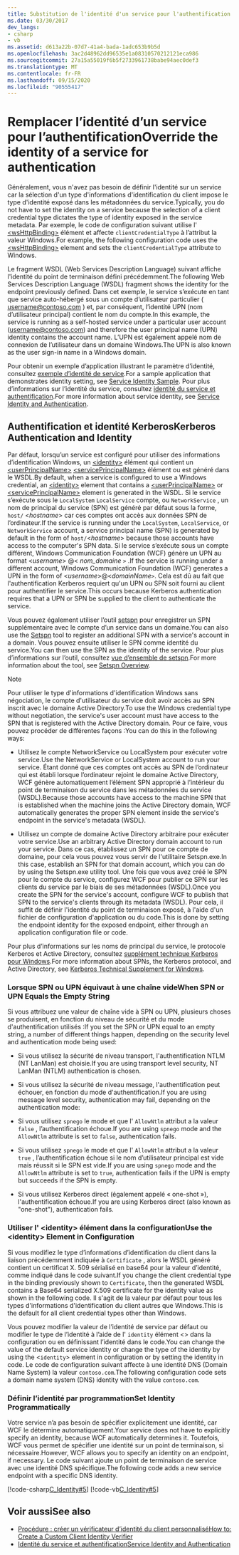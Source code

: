 ```yaml
---
title: Substitution de l'identité d'un service pour l'authentification
ms.date: 03/30/2017
dev_langs:
- csharp
- vb
ms.assetid: d613a22b-07d7-41a4-bada-1adc653b9b5d
ms.openlocfilehash: 3ac2d48962dd96535e1a08310570212121eca986
ms.sourcegitcommit: 27a15a55019f6b5f2733961738babe94aec0def3
ms.translationtype: MT
ms.contentlocale: fr-FR
ms.lasthandoff: 09/15/2020
ms.locfileid: "90555417"
---
```

# <a name="override-the-identity-of-a-service-for-authentication"></a><span data-ttu-id="615c6-102">Remplacer l’identité d’un service pour l’authentification</span><span class="sxs-lookup"><span data-stu-id="615c6-102">Override the identity of a service for authentication</span></span>

<span data-ttu-id="615c6-103">Généralement, vous n'avez pas besoin de définir l'identité sur un service car la sélection d'un type d'informations d'identification du client impose le type d'identité exposé dans les métadonnées du service.</span><span class="sxs-lookup"><span data-stu-id="615c6-103">Typically, you do not have to set the identity on a service because the selection of a client credential type dictates the type of identity exposed in the service metadata.</span></span> <span data-ttu-id="615c6-104">Par exemple, le code de configuration suivant utilise l' [\<wsHttpBinding>](../../configure-apps/file-schema/wcf/wshttpbinding.md) élément et affecte `clientCredentialType` à l’attribut la valeur Windows.</span><span class="sxs-lookup"><span data-stu-id="615c6-104">For example, the following configuration code uses the [\<wsHttpBinding>](../../configure-apps/file-schema/wcf/wshttpbinding.md) element and sets the `clientCredentialType` attribute to Windows.</span></span>  

 <span data-ttu-id="615c6-105">Le fragment WSDL (Web Services Description Language) suivant affiche l'identité du point de terminaison défini précédemment.</span><span class="sxs-lookup"><span data-stu-id="615c6-105">The following Web Services Description Language (WSDL) fragment shows the identity for the endpoint previously defined.</span></span> <span data-ttu-id="615c6-106">Dans cet exemple, le service s’exécute en tant que service auto-hébergé sous un compte d’utilisateur particulier ( username@contoso.com ) et, par conséquent, l’identité UPN (nom d’utilisateur principal) contient le nom du compte.</span><span class="sxs-lookup"><span data-stu-id="615c6-106">In this example, the service is running as a self-hosted service under a particular user account (username@contoso.com) and therefore the user principal name (UPN) identity contains the account name.</span></span> <span data-ttu-id="615c6-107">L’UPN est également appelé nom de connexion de l’utilisateur dans un domaine Windows.</span><span class="sxs-lookup"><span data-stu-id="615c6-107">The UPN is also known as the user sign-in name in a Windows domain.</span></span>  

 <span data-ttu-id="615c6-108">Pour obtenir un exemple d’application illustrant le paramètre d’identité, consultez [exemple d’identité de service](../samples/service-identity-sample.md).</span><span class="sxs-lookup"><span data-stu-id="615c6-108">For a sample application that demonstrates identity setting, see [Service Identity Sample](../samples/service-identity-sample.md).</span></span> <span data-ttu-id="615c6-109">Pour plus d’informations sur l’identité du service, consultez [identité du service et authentification](../feature-details/service-identity-and-authentication.md).</span><span class="sxs-lookup"><span data-stu-id="615c6-109">For more information about service identity, see [Service Identity and Authentication](../feature-details/service-identity-and-authentication.md).</span></span>  
  
## <a name="kerberos-authentication-and-identity"></a><span data-ttu-id="615c6-110">Authentification et identité Kerberos</span><span class="sxs-lookup"><span data-stu-id="615c6-110">Kerberos Authentication and Identity</span></span>  
 <span data-ttu-id="615c6-111">Par défaut, lorsqu’un service est configuré pour utiliser des informations d’identification Windows, un [\<identity>](../../configure-apps/file-schema/wcf/identity.md) élément qui contient un [\<userPrincipalName>](../../configure-apps/file-schema/wcf/userprincipalname.md) [\<servicePrincipalName>](../../configure-apps/file-schema/wcf/serviceprincipalname.md) élément ou est généré dans le WSDL.</span><span class="sxs-lookup"><span data-stu-id="615c6-111">By default, when a service is configured to use a Windows credential, an [\<identity>](../../configure-apps/file-schema/wcf/identity.md) element that contains a [\<userPrincipalName>](../../configure-apps/file-schema/wcf/userprincipalname.md) or [\<servicePrincipalName>](../../configure-apps/file-schema/wcf/serviceprincipalname.md) element is generated in the WSDL.</span></span> <span data-ttu-id="615c6-112">Si le service s’exécute sous le `LocalSystem` `LocalService` compte, ou `NetworkService` , un nom de principal du service (SPN) est généré par défaut sous la forme, `host/` \<*hostname*> car ces comptes ont accès aux données SPN de l’ordinateur.</span><span class="sxs-lookup"><span data-stu-id="615c6-112">If the service is running under the `LocalSystem`, `LocalService`, or `NetworkService` account, a service principal name (SPN) is generated by default in the form of `host/`\<*hostname*> because those accounts have access to the computer's SPN data.</span></span> <span data-ttu-id="615c6-113">Si le service s’exécute sous un compte différent, Windows Communication Foundation (WCF) génère un UPN au format \<*username*> @< *nom_domaine* `>` .</span><span class="sxs-lookup"><span data-stu-id="615c6-113">If the service is running under a different account, Windows Communication Foundation (WCF) generates a UPN in the form of \<*username*>@<*domainName*`>`.</span></span> <span data-ttu-id="615c6-114">Cela est dû au fait que l'authentification Kerberos requiert qu'un UPN ou SPN soit fourni au client pour authentifier le service.</span><span class="sxs-lookup"><span data-stu-id="615c6-114">This occurs because Kerberos authentication requires that a UPN or SPN be supplied to the client to authenticate the service.</span></span>  
  
 <span data-ttu-id="615c6-115">Vous pouvez également utiliser l’outil [setspn](/previous-versions/windows/it-pro/windows-server-2008-R2-and-2008/cc731241(v=ws.10)) pour enregistrer un SPN supplémentaire avec le compte d’un service dans un domaine.</span><span class="sxs-lookup"><span data-stu-id="615c6-115">You can also use the [Setspn](/previous-versions/windows/it-pro/windows-server-2008-R2-and-2008/cc731241(v=ws.10)) tool to register an additional SPN with a service's account in a domain.</span></span> <span data-ttu-id="615c6-116">Vous pouvez ensuite utiliser le SPN comme identité du service.</span><span class="sxs-lookup"><span data-stu-id="615c6-116">You can then use the SPN as the identity of the service.</span></span> <span data-ttu-id="615c6-117">Pour plus d’informations sur l’outil, consultez [vue d’ensemble de setspn](/previous-versions/windows/it-pro/windows-server-2003/cc773257(v=ws.10)).</span><span class="sxs-lookup"><span data-stu-id="615c6-117">For more information about the tool, see [Setspn Overview](/previous-versions/windows/it-pro/windows-server-2003/cc773257(v=ws.10)).</span></span>  
  
> [!NOTE]
> <span data-ttu-id="615c6-118">Pour utiliser le type d'informations d'identification Windows sans négociation, le compte d'utilisateur du service doit avoir accès au SPN inscrit avec le domaine Active Directory.</span><span class="sxs-lookup"><span data-stu-id="615c6-118">To use the Windows credential type without negotiation, the service's user account must have access to the SPN that is registered with the Active Directory domain.</span></span> <span data-ttu-id="615c6-119">Pour ce faire, vous pouvez procéder de différentes façons :</span><span class="sxs-lookup"><span data-stu-id="615c6-119">You can do this in the following ways:</span></span>  
  
- <span data-ttu-id="615c6-120">Utilisez le compte NetworkService ou LocalSystem pour exécuter votre service.</span><span class="sxs-lookup"><span data-stu-id="615c6-120">Use the NetworkService or LocalSystem account to run your service.</span></span> <span data-ttu-id="615c6-121">Étant donné que ces comptes ont accès au SPN de l’ordinateur qui est établi lorsque l’ordinateur rejoint le domaine Active Directory, WCF génère automatiquement l’élément SPN approprié à l’intérieur du point de terminaison du service dans les métadonnées du service (WSDL).</span><span class="sxs-lookup"><span data-stu-id="615c6-121">Because those accounts have access to the machine SPN that is established when the machine joins the Active Directory domain, WCF automatically generates the proper SPN element inside the service's endpoint in the service's metadata (WSDL).</span></span>  
  
- <span data-ttu-id="615c6-122">Utilisez un compte de domaine Active Directory arbitraire pour exécuter votre service.</span><span class="sxs-lookup"><span data-stu-id="615c6-122">Use an arbitrary Active Directory domain account to run your service.</span></span> <span data-ttu-id="615c6-123">Dans ce cas, établissez un SPN pour ce compte de domaine, pour cela vous pouvez vous servir de l'utilitaire Setspn.exe.</span><span class="sxs-lookup"><span data-stu-id="615c6-123">In this case, establish an SPN for that domain account, which you can do by using the Setspn.exe utility tool.</span></span> <span data-ttu-id="615c6-124">Une fois que vous avez créé le SPN pour le compte du service, configurez WCF pour publier ce SPN sur les clients du service par le biais de ses métadonnées (WSDL).</span><span class="sxs-lookup"><span data-stu-id="615c6-124">Once you create the SPN for the service's account, configure WCF to publish that SPN to the service's clients through its metadata (WSDL).</span></span> <span data-ttu-id="615c6-125">Pour cela, il suffit de définir l'identité du point de terminaison exposé, à l'aide d'un fichier de configuration d'application ou du code.</span><span class="sxs-lookup"><span data-stu-id="615c6-125">This is done by setting the endpoint identity for the exposed endpoint, either through an application configuration file or code.</span></span>  
  
 <span data-ttu-id="615c6-126">Pour plus d’informations sur les noms de principal du service, le protocole Kerberos et Active Directory, consultez [supplément technique Kerberos pour Windows](/previous-versions/msp-n-p/ff649429(v=pandp.10)).</span><span class="sxs-lookup"><span data-stu-id="615c6-126">For more information about SPNs, the Kerberos protocol, and Active Directory, see [Kerberos Technical Supplement for Windows](/previous-versions/msp-n-p/ff649429(v=pandp.10)).</span></span>  
  
### <a name="when-spn-or-upn-equals-the-empty-string"></a><span data-ttu-id="615c6-127">Lorsque SPN ou UPN équivaut à une chaîne vide</span><span class="sxs-lookup"><span data-stu-id="615c6-127">When SPN or UPN Equals the Empty String</span></span>  
 <span data-ttu-id="615c6-128">Si vous attribuez une valeur de chaîne vide à SPN ou UPN, plusieurs choses se produisent, en fonction du niveau de sécurité et du mode d'authentification utilisés :</span><span class="sxs-lookup"><span data-stu-id="615c6-128">If you set the SPN or UPN equal to an empty string, a number of different things happen, depending on the security level and authentication mode being used:</span></span>  
  
- <span data-ttu-id="615c6-129">Si vous utilisez la sécurité de niveau transport, l'authentification NTLM (NT LanMan) est choisie.</span><span class="sxs-lookup"><span data-stu-id="615c6-129">If you are using transport level security, NT LanMan (NTLM) authentication is chosen.</span></span>  
  
- <span data-ttu-id="615c6-130">Si vous utilisez la sécurité de niveau message, l'authentification peut échouer, en fonction du mode d'authentification.</span><span class="sxs-lookup"><span data-stu-id="615c6-130">If you are using message level security, authentication may fail, depending on the authentication mode:</span></span>  
  
- <span data-ttu-id="615c6-131">Si vous utilisez `spnego` le mode et que l' `AllowNtlm` attribut a la valeur `false` , l’authentification échoue.</span><span class="sxs-lookup"><span data-stu-id="615c6-131">If you are using `spnego` mode and the `AllowNtlm` attribute is set to `false`, authentication fails.</span></span>  
  
- <span data-ttu-id="615c6-132">Si vous utilisez `spnego` le mode et que l' `AllowNtlm` attribut a la valeur `true` , l’authentification échoue si le nom d’utilisateur principal est vide mais réussit si le SPN est vide.</span><span class="sxs-lookup"><span data-stu-id="615c6-132">If you are using `spnego` mode and the `AllowNtlm` attribute is set to `true`, authentication fails if the UPN is empty but succeeds if the SPN is empty.</span></span>  
  
- <span data-ttu-id="615c6-133">Si vous utilisez Kerberos direct (également appelé « one-shot »), l'authentification échoue.</span><span class="sxs-lookup"><span data-stu-id="615c6-133">If you are using Kerberos direct (also known as "one-shot"), authentication fails.</span></span>  
  
### <a name="use-the-identity-element-in-configuration"></a><span data-ttu-id="615c6-134">Utiliser l' \<identity> élément dans la configuration</span><span class="sxs-lookup"><span data-stu-id="615c6-134">Use the \<identity> Element in Configuration</span></span>  
 <span data-ttu-id="615c6-135">Si vous modifiez le type d’informations d’identification du client dans la liaison précédemment indiquée à `Certificate` , alors le WSDL généré contient un certificat X. 509 sérialisé en base64 pour la valeur d’identité, comme indiqué dans le code suivant.</span><span class="sxs-lookup"><span data-stu-id="615c6-135">If you change the client credential type in the binding previously shown to `Certificate`, then the generated WSDL contains a Base64 serialized X.509 certificate for the identity value as shown in the following code.</span></span> <span data-ttu-id="615c6-136">Il s'agit de la valeur par défaut pour tous les types d'informations d'identification du client autres que Windows.</span><span class="sxs-lookup"><span data-stu-id="615c6-136">This is the default for all client credential types other than Windows.</span></span>  

 <span data-ttu-id="615c6-137">Vous pouvez modifier la valeur de l’identité de service par défaut ou modifier le type de l’identité à l’aide de l' `identity` élément <> dans la configuration ou en définissant l’identité dans le code.</span><span class="sxs-lookup"><span data-stu-id="615c6-137">You can change the value of the default service identity or change the type of the identity by using the <`identity`> element in configuration or by setting the identity in code.</span></span> <span data-ttu-id="615c6-138">Le code de configuration suivant affecte à une identité DNS (Domain Name System) la valeur `contoso.com`.</span><span class="sxs-lookup"><span data-stu-id="615c6-138">The following configuration code sets a domain name system (DNS) identity with the value `contoso.com`.</span></span>  

### <a name="set-identity-programmatically"></a><span data-ttu-id="615c6-139">Définir l’identité par programmation</span><span class="sxs-lookup"><span data-stu-id="615c6-139">Set Identity Programmatically</span></span>  
 <span data-ttu-id="615c6-140">Votre service n’a pas besoin de spécifier explicitement une identité, car WCF le détermine automatiquement.</span><span class="sxs-lookup"><span data-stu-id="615c6-140">Your service does not have to explicitly specify an identity, because WCF automatically determines it.</span></span> <span data-ttu-id="615c6-141">Toutefois, WCF vous permet de spécifier une identité sur un point de terminaison, si nécessaire.</span><span class="sxs-lookup"><span data-stu-id="615c6-141">However, WCF allows you to specify an identity on an endpoint, if necessary.</span></span> <span data-ttu-id="615c6-142">Le code suivant ajoute un point de terminaison de service avec une identité DNS spécifique.</span><span class="sxs-lookup"><span data-stu-id="615c6-142">The following code adds a new service endpoint with a specific DNS identity.</span></span>  
  
 [!code-csharp[C_Identity#5](../../../../samples/snippets/csharp/VS_Snippets_CFX/c_identity/cs/source.cs#5)]
 [!code-vb[C_Identity#5](../../../../samples/snippets/visualbasic/VS_Snippets_CFX/c_identity/vb/source.vb#5)]  
  
## <a name="see-also"></a><span data-ttu-id="615c6-143">Voir aussi</span><span class="sxs-lookup"><span data-stu-id="615c6-143">See also</span></span>

- [<span data-ttu-id="615c6-144">Procédure : créer un vérificateur d’identité du client personnalisé</span><span class="sxs-lookup"><span data-stu-id="615c6-144">How to: Create a Custom Client Identity Verifier</span></span>](how-to-create-a-custom-client-identity-verifier.md)
- [<span data-ttu-id="615c6-145">Identité du service et authentification</span><span class="sxs-lookup"><span data-stu-id="615c6-145">Service Identity and Authentication</span></span>](../feature-details/service-identity-and-authentication.md)
